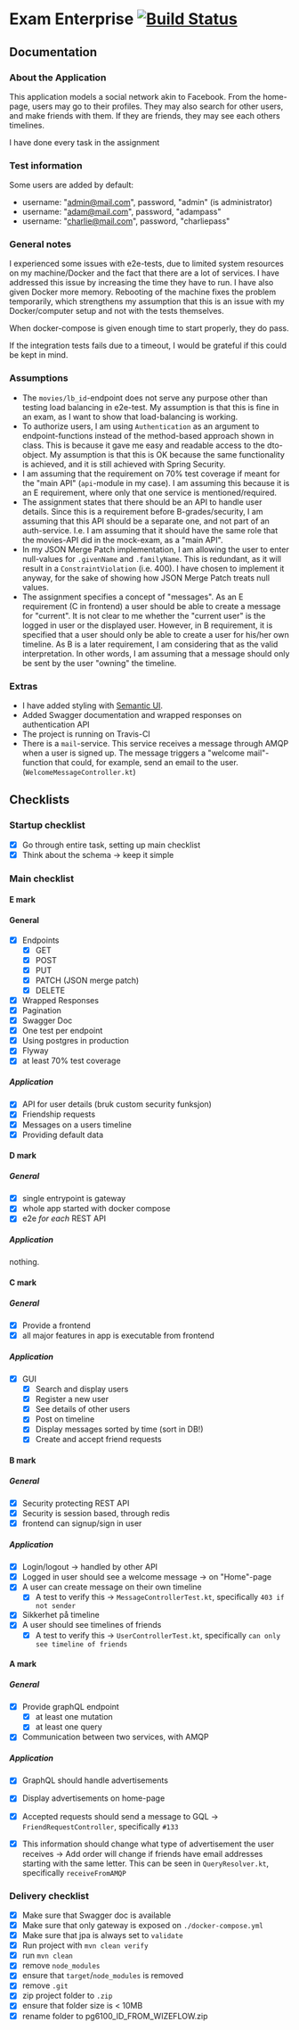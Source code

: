 # Exam Enterprise [![Build Status](https://travis-ci.com/olaven/exam-pg6101.svg?token=zTzVh5wrqM89cpyf9qVd&branch=master)](https://travis-ci.com/olaven/exam-pg6101)

## Documentation

### About the Application 
This application models a social network akin to Facebook. 
From the home-page, users may go to their profiles. 
They may also search for other users, and make friends with them. 
If they are friends, they may see each others timelines. 

I have done every task in the assignment

### Test information 
Some users are added by default: 
* username: "admin@mail.com", password, "admin" (is administrator)
* username: "adam@mail.com", password, "adampass"
* username: "charlie@mail.com", password, "charliepass" 

### General notes
I experienced some issues with e2e-tests, due to limited system resources
on my machine/Docker and the fact that there are a lot of services.
I have addressed this issue by increasing the time they have to run.
I have also given Docker more memory. 
Rebooting of the machine fixes the problem temporarily, which strengthens my 
assumption that this is an issue with my Docker/computer setup and not 
with the tests themselves.

When docker-compose is given enough time to start properly, they do pass.

If the integration tests fails due to a timeout, I would be grateful
if this could be kept in mind.
 

### Assumptions
* The `movies/lb_id`-endpoint does not serve any purpose other than testing load balancing in e2e-test. 
My assumption is that this is fine in an exam, as I want to show that load-balancing is working.
* To authorize users, I am using `Authentication` as an argument to endpoint-functions instead of the method-based
approach shown in class. This is because it gave me easy and readable access to the dto-object. My assumption is 
that this is OK because the same functionality is achieved, and it is still achieved with Spring Security.
* I am assuming that the requirement on 70% test coverage if meant for the "main API" (`api`-module in my case).
I am assuming this because it is an E requirement, where only that one service is mentioned/required.   
* The assignment states that there should be an API to handle user details. Since this is a requirement before B-grades/security,
I am assuming that this API should be a separate one, and not part of an auth-service. I.e. I am assuming that it 
should have the same role that the movies-API did in the mock-exam, as a "main API".
* In my JSON Merge Patch implementation, I am allowing the user to enter null-values for `.givenName` and `.familyName`. 
This is redundant, as it will result in a `ConstraintViolation` (i.e. 400). I have chosen to implement it anyway, 
for the sake of showing how JSON Merge Patch treats null values. 
* The assignment specifies a concept of "messages". As an E requirement (C in frontend) a user should be able to 
create a message for "current". It is not clear to me whether the "current user" is the logged in user 
or the displayed user. However, in B requirement, it is specified that a user should only be able to 
create a user for his/her own timeline. As B is a later requirement, I am considering that as the valid 
interpretation. In other words, I am assuming that a message should only be sent by the user "owning" the timeline.

 
### Extras 
* I have added styling with [Semantic UI](https://semantic-ui.com). 
* Added Swagger documentation and wrapped responses on authentication API
* The project is running on Travis-CI
* There is a `mail`-service. This service receives a message through AMQP when 
a user is signed up. The message triggers a "welcome mail"-function that could, 
for example, send an email to the user. (`WelcomeMessageController.kt`)


## Checklists

### Startup checklist 
- [X] Go through entire task, setting up main checklist 
- [X] Think about the schema -> keep it simple

### Main checklist
#### E mark
#### General
- [X] Endpoints 
    - [X] GET
    - [X] POST
    - [X] PUT
    - [X] PATCH (JSON merge patch)
    - [X] DELETE
- [X] Wrapped Responses
- [X] Pagination  
- [X] Swagger Doc
- [X] One test per endpoint 
- [X] Using postgres in production 
- [X] Flyway 
- [X] at least 70% test coverage

##### Application
- [X] API for user details (bruk custom security funksjon) 
- [X] Friendship requests
- [X] Messages on a users timeline 
- [X] Providing default data
#### D mark
##### General
- [X] single entrypoint is gateway 
- [X] whole app started with docker compose 
- [X] e2e _for each_ REST API 
##### Application 
nothing.
#### C mark 
##### General
- [X] Provide a frontend
- [X] all major features in app is executable from frontend
##### Application 
- [X] GUI
    - [X] Search and display users
    - [X] Register a new user 
    - [X] See details of other users 
    - [X] Post on  timeline
    - [X] Display messages sorted by time (sort in DB!)
    - [X] Create and accept friend requests 
#### B mark 
##### General
- [X] Security protecting REST API
- [X] Security is session based, through redis
- [X] frontend can signup/sign in user
##### Application 
- [X] Login/logout -> handled by other API 
- [X] Logged in user should see a welcome message -> on "Home"-page
- [X] A user can create message on their own timeline
    - [X] A test to verify this -> `MessageControllerTest.kt`, specifically `403 if not sender`
- [X] Sikkerhet på timeline 
- [X] A user should see timelines of friends
    - [X] A test to verify this -> `UserControllerTest.kt`, specifically `can only see timeline of friends` 
#### A mark 
##### General
- [X] Provide graphQL endpoint 
    - [X] at least one mutation
    - [X] at least one query
- [X] Communication between two services, with AMQP
##### Application 
- [X] GraphQL should handle advertisements
- [X] Display advertisements on home-page
- [X] Accepted requests should send a message to GQL -> `FriendRequestController`, specifically `#133` 
- [X] This information should change what type of advertisement 
the user receives -> Add order will change if friends have email addresses starting with the same letter. 
This can be seen in `QueryResolver.kt`, specifically `receiveFromAMQP` 

    
### Delivery checklist
- [X] Make sure that Swagger doc is available
- [X] Make sure that only gateway is exposed on `./docker-compose.yml`
- [X] Make sure that jpa is always set to `validate`
- [x] Run project with `mvn clean verify`
- [X] run `mvn clean`
- [X] remove `node_modules`
- [X] ensure that `target`/`node_modules` is removed
- [X] remove `.git` 
- [X] zip project folder to `.zip`
- [X] ensure that folder size is < 10MB
- [X] rename folder to pg6100_ID_FROM_WIZEFLOW.zip
